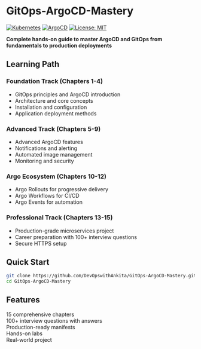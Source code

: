 # GitOps-ArgoCD-Mastery

[![Kubernetes](https://img.shields.io/badge/Kubernetes-1.21+-326CE5.svg)](https://kubernetes.io/)
[![ArgoCD](https://img.shields.io/badge/ArgoCD-Latest-EF7B4D.svg)](https://argoproj.github.io/cd/)
[![License: MIT](https://img.shields.io/badge/License-MIT-yellow.svg)](https://opensource.org/licenses/MIT)

**Complete hands-on guide to master ArgoCD and GitOps from fundamentals to production deployments**

## Learning Path

### Foundation Track (Chapters 1-4)
- GitOps principles and ArgoCD introduction
- Architecture and core concepts  
- Installation and configuration
- Application deployment methods

### Advanced Track (Chapters 5-9)
- Advanced ArgoCD features
- Notifications and alerting
- Automated image management
- Monitoring and security

### Argo Ecosystem (Chapters 10-12)
- Argo Rollouts for progressive delivery
- Argo Workflows for CI/CD
- Argo Events for automation

### Professional Track (Chapters 13-15)
- Production-grade microservices project
- Career preparation with 100+ interview questions
- Secure HTTPS setup

##  Quick Start
```bash
git clone https://github.com/DevOpswithAnkita/GitOps-ArgoCD-Mastery.git
cd GitOps-ArgoCD-Mastery
```

## Features

15 comprehensive chapters  
100+ interview questions with answers  
Production-ready manifests  
Hands-on labs  
Real-world project  


